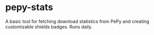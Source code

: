 # pepy-stats

A basic tool for fetching download statistics from PePy and creating customizable shields badges. Runs daily.
